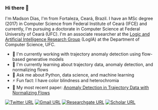 ### Hi there 👋

I'm Madson Dias, I'm from Fortaleza, Ceará, Brazil. I have an MSc degree (2017) in Computer Science from Federal Institute of Ceará (IFCE) and currently, I'm pursuing a doctorate in Computer Science at Federal University of Ceará (UFC). I'm an associate researcher at the [Logic and Artificial Intelligence Research Group](http://www.lia.ufc.br/~logia/) (LogIA) at the Department of Computer Science, UFC.



- 🔭 I'm currently working with trajectory anomaly detection using flow-based generative models
- 🌱 I'm currently learning about trajectory  data,  anomaly  detection, and normalizing  flows
- 💬 Ask me about Python, data science, and machine learning
- ⚡ Fun fact: I have color blindness and heterochromia
- 📝 My most recent paper: [Anomaly Detection in Trajectory Data with Normalizing Flows](https://arxiv.org/abs/2004.05958)


[![Twitter URL](https://img.shields.io/static/v1?message=@omadson&label=&nbsp;&color=1ca0f1&style=flat-square&logo=twitter&labelColor=1ca0f1&logoColor=white)](http://twitter.com/omadson/) [![Gmail URL](https://img.shields.io/static/v1?message=madsonddias@gmail.com&label=&nbsp;&color=red&style=flat-square&logo=gmail&labelColor=red&logoColor=white)](mailto:madsonddias@gmail.com?subject=Github%20contact&body=Greetings%2C%0D%0A%0D%0AI%20found%20your%20profile%20on%20Github.%20My%20name%20is%20so-and-so%20and%20I%20would%20like%20to%20talk%20about%20...%0D%0A ) [![Researchgate URL](https://img.shields.io/static/v1?message=Madson%20Dias&label=&nbsp;&color=888&style=flat-square&logo=researchgate&labelColor=888&logoColor=white)](https://www.researchgate.net/profile/Madson_Dias) [![Scholar URL](https://img.shields.io/static/v1?message=Madson%20Dias&label=&nbsp;&color=4285F4&style=flat-square&logo=google-scholar&labelColor=4285F4&logoColor=white)](https://scholar.google.com.br/citations?user=xpfLTYQAAAAJ&hl=en)

<!-- [![Instagram URL](https://img.shields.io/static/v1?message=@omadson&label=&nbsp;&color=c13584&style=flat-square&logo=instagram&labelColor=c13584&logoColor=white)](https://instagram.com/omadson/) [![Linkedin URL](https://img.shields.io/static/v1?message=omadson&label=&nbsp;&color=blue&style=flat-square&logo=linkedin&labelColor=blue&logoColor=white)](https://www.linkedin.com/in/omadson/) -->
